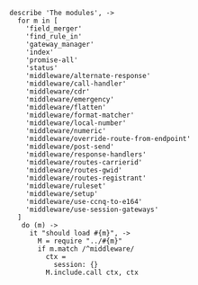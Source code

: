     describe 'The modules', ->
      for m in [
        'field_merger'
        'find_rule_in'
        'gateway_manager'
        'index'
        'promise-all'
        'status'
        'middleware/alternate-response'
        'middleware/call-handler'
        'middleware/cdr'
        'middleware/emergency'
        'middleware/flatten'
        'middleware/format-matcher'
        'middleware/local-number'
        'middleware/numeric'
        'middleware/override-route-from-endpoint'
        'middleware/post-send'
        'middleware/response-handlers'
        'middleware/routes-carrierid'
        'middleware/routes-gwid'
        'middleware/routes-registrant'
        'middleware/ruleset'
        'middleware/setup'
        'middleware/use-ccnq-to-e164'
        'middleware/use-session-gateways'
      ]
       do (m) ->
         it "should load #{m}", ->
           M = require "../#{m}"
           if m.match /^middleware/
             ctx =
               session: {}
             M.include.call ctx, ctx
